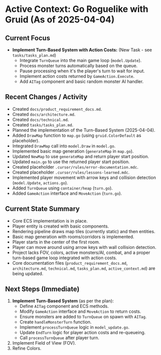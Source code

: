 # Active Context: Go Roguelike with Gruid (As of 2025-04-04)

## Current Focus

- **Implement Turn-Based System with Action Costs:** (New Task - see `tasks/tasks_plan.md`)
  - Integrate `TurnQueue` into the main game loop (`model.Update`).
  - Process monster turns automatically based on the queue.
  - Pause processing when it's the player's turn to wait for input.
  - Implement action costs returned by `GameAction.Execute`.
  - Add `AITag` component and basic random monster AI handler.

## Recent Changes / Activity

- Created `docs/product_requirement_docs.md`.
- Created `docs/architecture.md`.
- Created `docs/technical.md`.
- Created `tasks/tasks_plan.md`.
- Planned the implementation of the Turn-Based System (2025-04-04).
- Added `DrawMap` function to `map.go` (using `gruid.ColorDefault` as placeholder).
- Integrated `DrawMap` call into `model.Draw` in `model.go`.
- Implemented basic map generation (`generateMap` in `map.go`).
- Updated `NewMap` to use `generateMap` and return player start position.
- Updated `main.go` to use the returned player start position.
- Created placeholder `.cursor/rules/error-documentation.mdc`.
- Created placeholder `.cursor/rules/lessons-learned.mdc`.
- Implemented player movement with arrow keys and collision detection (`model.Update`, `actions.go`).
- Added `TurnQueue` using `container/heap` (`turn.go`).
- Added `GameAction` interface and `MoveAction` (`turn.go`).

## Current State Summary

- Core ECS implementation is in place.
- Player entity is created with basic components.
- Rendering pipeline draws map tiles (currently static) and then entities.
- Basic map generation with rooms/corridors is implemented.
- Player starts in the center of the first room.
- Player can move around using arrow keys with wall collision detection.
- Project lacks FOV, colors, active monsters/AI, combat, and a proper turn-based game loop integrated with action costs.
- Core documentation files (`product_requirement_docs.md`, `architecture.md`, `technical.md`, `tasks_plan.md`, `active_context.md`) are being updated.

## Next Steps (Immediate)

1. **Implement Turn-Based System** (as per the plan):
   - Define `AITag` component and ECS methods.
   - Modify `GameAction` interface and `MoveAction` to return costs.
   - Ensure monsters are added to `TurnQueue` on spawn with `AITag`.
   - Create `handleMonsterTurn` function.
   - Implement `processTurnQueue` logic in `model_update.go`.
   - Update `EndTurn` logic for player action costs and re-queueing.
   - Call `processTurnQueue` after player turn.
2. Implement Field of View (FOV).
3. Refine Colors.
